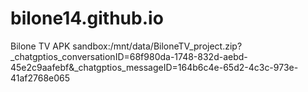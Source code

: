 # bilone14.github.io
Bilone TV APK
sandbox:/mnt/data/BiloneTV_project.zip?_chatgptios_conversationID=68f980da-1748-832d-aebd-45e2c9aafebf&_chatgptios_messageID=164b6c4e-65d2-4c3c-973e-41af2768e065
